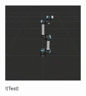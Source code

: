![HI!](https://github.com/Lawrytime/RoboDiffuse/blob/main/assets/Ground%20Truth%20Samples/Waving%20Hello.gif)


![Test]
